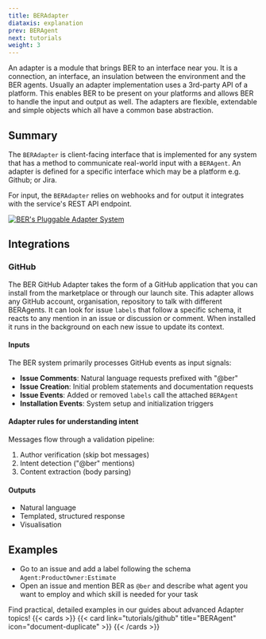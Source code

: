 ```yaml
---
title: BERAdapter
diataxis: explanation
prev: BERAgent
next: tutorials
weight: 3
---
```


An adapter is a module that brings BER to an interface near you. It is a connection, an interface, an insulation between the environment and the BER agents. Usually an adapter implementation uses a 3rd-party API of a platform. This enables BER to be present on your platforms and allows BER to handle the input and output as well. The adapters are flexible, extendable and simple objects which all have a common base abstraction.
## Summary
The `BERAdapter` is client-facing interface that is implemented for any system that has a method to communicate real-world input with a `BERAgent`. An adapter is defined for a specific interface which may be a platform e.g. Github; or Jira.

For input, the `BERAdapter` relies on webhooks and for output it integrates with the service's REST API endpoint.

[![BER's Pluggable Adapter System](/diagrams/ber-003-adapter.svg)](/diagrams/ber-003-adapter.svg)


## Integrations
### GitHub
The BER GitHub Adapter takes the form of a GitHub application that you can install from the marketplace or through our launch site. This adapter allows any GitHub account, organisation, repository to talk with different BERAgents. It can look for issue `labels` that follow a specific schema, it reacts to any mention in an issue or discussion or comment. When installed it runs in the background on each new issue to update its context.

#### Inputs
The BER system primarily processes GitHub events as input signals:

- **Issue Comments**: Natural language requests prefixed with "@ber"
- **Issue Creation**: Initial problem statements and documentation requests
- **Issue Events**: Added or removed `labels` call the attached `BERAgent`
- **Installation Events**: System setup and initialization triggers

#### Adapter rules for understanding intent
Messages flow through a validation pipeline:
1. Author verification (skip bot messages)
2. Intent detection ("@ber" mentions)
3. Content extraction (body parsing)

#### Outputs
 - Natural language
 - Templated, structured response
 - Visualisation

## Examples
 - Go to an issue and add a label following the schema `Agent:ProductOwner:Estimate`
 - Open an issue and mention BER as `@ber` and describe what agent you want to employ and which skill is needed for your task

Find practical, detailed examples in our guides about advanced Adapter topics!
{{< cards >}}
  {{< card link="tutorials/github" title="BERAgent" icon="document-duplicate" >}}
{{< /cards >}}
